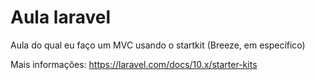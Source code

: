 <h1>Aula laravel</h1>
<p>Aula do qual eu faço um MVC usando o startkit (Breeze, em específico)</p>

Mais informações: https://laravel.com/docs/10.x/starter-kits
